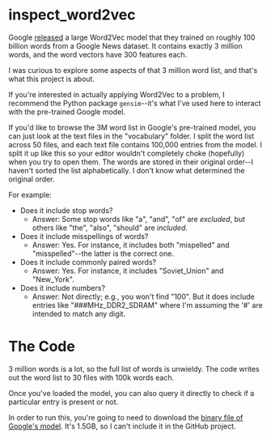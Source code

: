 # inspect_word2vec
Google [released](https://code.google.com/archive/p/word2vec/ "Homepage for Google's Word2Vec code and pre-trained models") a large Word2Vec model that they trained on roughly 100 billion words from a Google News dataset. It contains exactly 3 million words, and the word vectors have 300 features each.

I was curious to explore some aspects of that 3 million word list, and that's what this project is about.

If you're interested in actually applying Word2Vec to a problem, I recommend the Python package `gensim`--it's what I've used here to interact with the pre-trained Google model.

If you'd like to browse the 3M word list in Google's pre-trained model, you can just look at the text files in the "vocabulary" folder. I split the word list across 50 files, and each text file contains 100,000 entries from the model. I split it up like this so your editor wouldn't completely choke (hopefully) when you try to open them. The words are stored in their original order--I haven't sorted the list alphabetically. I don't know what determined the original order.

For example:

* Does it include stop words? 
    * Answer: Some stop words like "a", "and", "of" are *excluded*, but others like "the", "also", "should" are *included*.
* Does it include misspellings of words?
    * Answer: Yes. For instance, it includes both "mispelled" and "misspelled"--the latter is the correct one.
* Does it include commonly paired words?
    * Answer: Yes. For instance, it includes "Soviet_Union" and "New_York".
* Does it include numbers?
    * Answer: Not directly; e.g., you won't find "100". But it does include entries like "###MHz_DDR2_SDRAM" where I'm assuming the '#' are intended to match any digit.

# The Code    
3 million words is a lot, so the full list of words is unwieldy. The code writes out the word list to 30 files with 100k words each.

Once you've loaded the model, you can also query it directly to check if a particular entry is present or not.
    
In order to run this, you're going to need to download the [binary file of Google's model](https://drive.google.com/file/d/0B7XkCwpI5KDYNlNUTTlSS21pQmM/edit?usp=sharing). It's 1.5GB, so I can't include it in the GitHub project.
